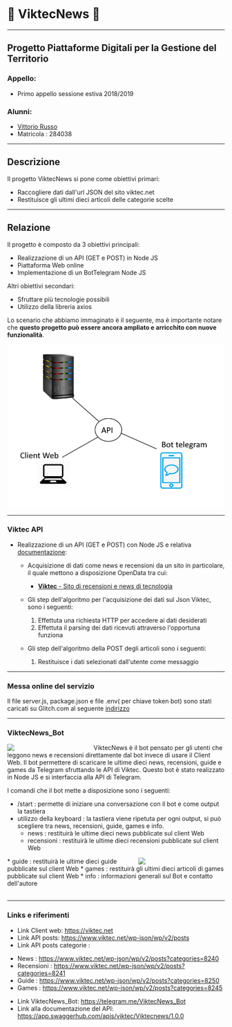 # 📰 ViktecNews 📰 #
-----------------------------------------------------

## Progetto Piattaforme Digitali per la Gestione del Territorio ##

### Appello: ###
* Primo appello sessione estiva 2018/2019

### Alunni: ###
* [Vittorio Russo](https://github.com/viktec)
* Matricola : 284038


-----------------------------------------------------

## Descrizione ##

Il progetto ViktecNews si pone come obiettivi primari:
* Raccogliere dati dall'url JSON del sito viktec.net
* Restituisce gli ultimi dieci articoli delle categorie scelte

-----------------------------------------------------

## Relazione ##

Il progetto è composto da 3 obiettivi principali:
 * Realizzazione di un API (GET e POST) in Node JS
 * Piattaforma Web online 
 * Implementazione di un BotTelegram Node JS
 
Altri obiettivi secondari:
 * Sfruttare più tecnologie possibili
 * Utilizzo della libreria axios

Lo scenario che abbiamo immaginato è il seguente, ma è importante notare che **questo progetto può essere ancora ampliato e arricchito con nuove funzionalità**.

<img src="immagini/schema.png"/>

-----------------------------------------------------

### Viktec API ###
* Realizzazione di un API (GET e POST) con Node JS e relativa [documentazione](https://app.swaggerhub.com/apis/viktec/Viktecnews/1.0.0#/):
   * Acquisizione di dati come news e recensioni da un sito in particolare, il quale mettono a disposizione OpenData tra cui:
     * [**Viktec** - Sito di recensioni e news di tecnologia](https://viktec.net/)


   * Gli step dell'algoritmo per l'acquisizione dei dati sul Json Viktec, sono i seguenti:
     1. Effettuta una richiesta HTTP per accedere ai dati desiderati
     2. Effettuta il parsing dei dati ricevuti attraverso l'opportuna funziona
     

   * Gli step dell'algoritmo della POST degli articoli sono i seguenti:
      1. Restituisce i dati selezionati dall'utente come messaggio
       
-----------------------------------------------------
### Messa online del servizio ###

Il file server.js, package.json e file .env( per chiave token bot) sono stati caricati su Glitch.com al seguente [indirizzo](https://glitch.com/edit/#!/viktecnews) 


-----------------------------------------------------


### ViktecNews_Bot ###
<div>
<img src="img/viktecnews-start.png" width="200px" align="left"/>

ViktecNews è il bot pensato per gli utenti che leggono news e recensioni direttamente dal bot invece di usare il Client Web.
Il bot permettere di scaricare le ultime dieci news, recensioni, guide e games da Telegram sfruttando le API di Viktec.
Questo bot è stato realizzato in Node JS e si interfaccia alla API di Telegram.

I comandi che il bot mette a disposizione sono i seguenti:

  *  /start : permette di iniziare una conversazione con il bot e come output la tastiera
  * utilizzo della keyboard : la tastiera viene ripetuta per ogni output, si può scegliere tra news, recensioni, guide, games e info. 
      * news : restituirà le ultime dieci news pubblicate sul client Web
      * recensioni : restituirà le ultime dieci recensioni pubblicate sul client Web
	   <div> 
<img src="img/viktecnews-info.png" width="200px" align="right"/>
      * guide : restituirà le ultime dieci guide pubblicate sul client Web
      * games : restituirà gli ultimi dieci articoli di games pubblicate sul client Web
      * info : informazioni generali sul Bot e contatto dell'autore
  
 
</div><br>

-----------------------------------------------------

### Links e riferimenti ###

 * Link Client web: https://viktec.net
 * Link API posts: https://www.viktec.net/wp-json/wp/v2/posts
 * Link API  posts categorie :
 - News : https://www.viktec.net/wp-json/wp/v2/posts?categories=8240
 - Recensioni : https://www.viktec.net/wp-json/wp/v2/posts?categories=8241
 - Guide : https://www.viktec.net/wp-json/wp/v2/posts?categories=8250
 - Games : https://www.viktec.net/wp-json/wp/v2/posts?categories=8245
 
 * Link ViktecNews_Bot: https://telegram.me/ViktecNews_Bot
 * Link alla documentazione del API: https://app.swaggerhub.com/apis/viktec/Viktecnews/1.0.0